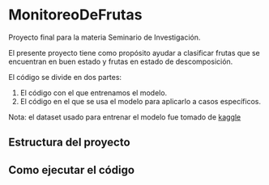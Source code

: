 # MonitoreoDeFrutas
Proyecto final para la materia Seminario de Investigación.

El presente proyecto tiene como propósito ayudar a clasificar frutas que se encuentran en buen estado y frutas en estado de descomposición.

El código se divide en dos partes:

1. El código con el que entrenamos el modelo.
2. El código en el que se usa el modelo para aplicarlo a casos específicos.

Nota: el dataset usado para entrenar el modelo fue tomado de [kaggle](https://www.kaggle.com/datasets/sriramr/fruits-fresh-and-rotten-for-classification)

## Estructura del proyecto

## Como ejecutar el código

